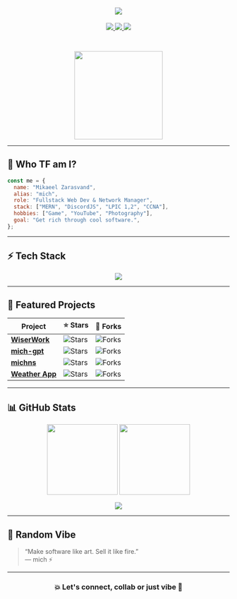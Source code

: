 
<h1 align="center">
  <img src="https://readme-typing-svg.herokuapp.com/?lines=Hey,+I'm+Mikaeel+%F0%9F%91%8B;aka+mich+%E2%9C%A8;Fullstack+Dev+%26+Network+Manager;Let’s+build+some+cool+sh*t!&center=true&size=24&color=9A66FF&vCenter=true&width=1000">
</h1>

<p align="center">
  <a href="https://m1ch.ir" target="_blank">
    <img src="https://img.shields.io/badge/-PORTFOLIO-1d1d1d?style=for-the-badge&logo=vercel&logoColor=white"/>
  </a>
  <a href="https://discord.com/users/696558088995602453" target="_blank">
    <img src="https://img.shields.io/badge/-DISCORD-5865F2?style=for-the-badge&logo=discord&logoColor=white"/>
  </a>
  <a href="mailto:mikizaras45@gmail.com" target="_blank">
    <img src="https://img.shields.io/badge/-GMAIL-EA4335?style=for-the-badge&logo=gmail&logoColor=white"/>
  </a>
</p>

<br>

<p align="center">
  <img src="https://m1ch.ir/images/mich.png" width="200" />
</p>

---

## 🧠 Who TF am I?

```js
const me = {
  name: "Mikaeel Zarasvand",
  alias: "mich",
  role: "Fullstack Web Dev & Network Manager",
  stack: ["MERN", "DiscordJS", "LPIC 1,2", "CCNA"],
  hobbies: ["Game", "YouTube", "Photography"],
  goal: "Get rich through cool software.",
};
```

---

## ⚡ Tech Stack

<p align="center">
  <img src="https://skillicons.dev/icons?i=bash,ubuntu,debian,windows,nginx,wordpress,vscode,visualstudio,npm,ps,js,jquery,nodejs,react,redux,py,java,php,discordjs,docker,ts,svelte,sass,html,css,bootstrap,express,lua,mongodb,mysql&perline=10" />
</p>

---

## 🚀 Featured Projects

| Project | ⭐ Stars | 🍴 Forks |
|--------|--------|--------|
| [**WiserWork**](https://github.com/m1chtv/mich-WiserWork) | ![Stars](https://img.shields.io/github/stars/m1chtv/mich-WiserWork?style=social) | ![Forks](https://img.shields.io/github/forks/m1chtv/mich-WiserWork?style=social) |
| [**mich-gpt**](https://github.com/m1chtv/mich-gpt) | ![Stars](https://img.shields.io/github/stars/m1chtv/mich-gpt?style=social) | ![Forks](https://img.shields.io/github/forks/m1chtv/mich-gpt?style=social) |
| [**michns**](https://github.com/m1chtv/michns) | ![Stars](https://img.shields.io/github/stars/m1chtv/michns?style=social) | ![Forks](https://img.shields.io/github/forks/m1chtv/michns?style=social) |
| [**Weather App**](https://github.com/m1chtv/mich-weather-app) | ![Stars](https://img.shields.io/github/stars/m1chtv/mich-weather-app?style=social) | ![Forks](https://img.shields.io/github/forks/m1chtv/mich-weather-app?style=social) |

---

## 📊 GitHub Stats

<p align="center">
  <img src="https://github-readme-stats.vercel.app/api?username=m1chtv&show_icons=true&theme=tokyonight&count_private=true" height="160" />
  <img src="https://github-readme-stats.vercel.app/api/top-langs/?username=m1chtv&layout=compact&theme=tokyonight&langs_count=8" height="160"/>
</p>

<p align="center">
  <img src="https://github-readme-streak-stats.herokuapp.com/?user=m1chtv&theme=tokyonight&date_format=M%20j%5B%2C%20Y%5D" />
</p>

---

## 🧪 Random Vibe

> “Make software like art. Sell it like fire.”  
> — mich ⚡

---

<h3 align="center">💥 Let's connect, collab or just vibe 💬</h3>
